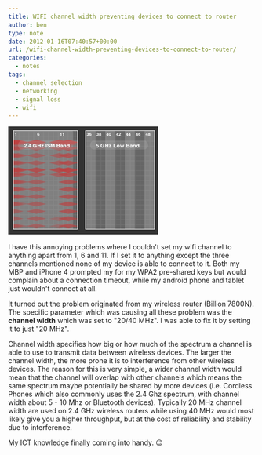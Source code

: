 ```yaml
---
title: WIFI channel width preventing devices to connect to router
author: ben
type: note
date: 2012-01-16T07:40:57+00:00
url: /wifi-channel-width-preventing-devices-to-connect-to-router/
categories:
  - notes
tags:
  - channel selection
  - networking
  - signal loss
  - wifi
---
```


![Signal Bands Strengths](./signal.png)

I have this annoying problems where I couldn't set my wifi channel to anything apart from 1, 6 and 11. If I set it to anything except the three channels mentioned none of my device is able to connect to it. Both my MBP and iPhone 4 prompted my for my WPA2 pre-shared keys but would complain about a connection timeout, while my android phone and tablet just wouldn't connect at all.

It turned out the problem originated from my wireless router (Billion 7800N). The specific parameter which was causing all these problem was the **channel width** which was set to "20/40 MHz". I was able to fix it by setting it to just "20 MHz".

Channel width specifies how big or how much of the spectrum a channel is able to use to transmit data between wireless devices. The larger the channel width, the more prone it is to interference from other wireless devices. The reason for this is very simple, a wider channel width would mean that the channel will overlap with other channels which means the same spectrum maybe potentially be shared by more devices (i.e. Cordless Phones which also commonly uses the 2.4 Ghz spectrum, with channel width about 5 - 10 Mhz or Bluetooth devices). Typically 20 MHz channel width are used on 2.4 GHz wireless routers while using 40 MHz would most likely give you a higher throughput, but at the cost of reliability and stability due to interference.

My ICT knowledge finally coming into handy. 😉
